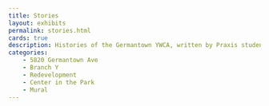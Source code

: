 ```yaml
---
title: Stories
layout: exhibits
permalink: stories.html
cards: true
description: Histories of the Germantown YWCA, written by Praxis students at Bryn Mawr and Haverford Colleges and sorted by theme.
categories:
    - 5820 Germantown Ave
    - Branch Y
    - Redevelopment
    - Center in the Park
    - Mural
---
```

